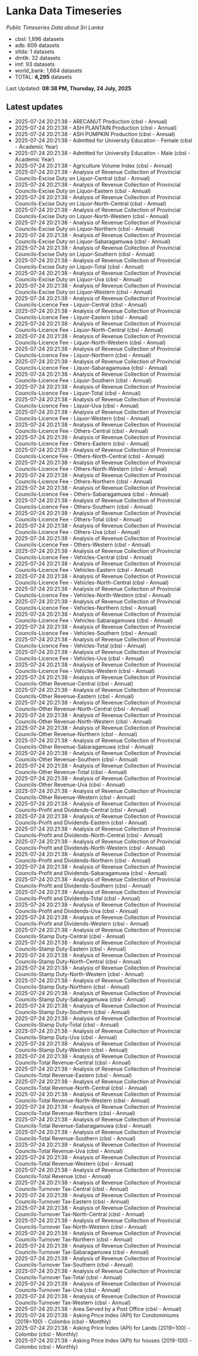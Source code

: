 # Lanka Data Timeseries
*Public Timeseries Data about Sri Lanka*

* cbsl: 1,896 datasets
* adb: 609 datasets
* sltda: 1 datasets
* dmtlk: 32 datasets
* imf: 93 datasets
* world_bank: 1,664 datasets
* TOTAL: **4,295** datasets

Last Updated: **08:38 PM, Thursday, 24 July, 2025**

## Latest updates

* 2025-07-24 20:21:38 - ARECANUT Production (cbsl - Annual)
* 2025-07-24 20:21:38 - ASH PLANTAIN Production (cbsl - Annual)
* 2025-07-24 20:21:38 - ASH PUMPKIN Production (cbsl - Annual)
* 2025-07-24 20:21:38 - Admitted for University Education - Female (cbsl - Academic Year)
* 2025-07-24 20:21:38 - Admitted for University Education - Male (cbsl - Academic Year)
* 2025-07-24 20:21:38 - Agriculture Volume Index (cbsl - Annual)
* 2025-07-24 20:21:38 - Analysis of Revenue Collection of Provincial Councils-Excise Duty on Liquor-Central (cbsl - Annual)
* 2025-07-24 20:21:38 - Analysis of Revenue Collection of Provincial Councils-Excise Duty on Liquor-Eastern (cbsl - Annual)
* 2025-07-24 20:21:38 - Analysis of Revenue Collection of Provincial Councils-Excise Duty on Liquor-North-Central (cbsl - Annual)
* 2025-07-24 20:21:38 - Analysis of Revenue Collection of Provincial Councils-Excise Duty on Liquor-North-Western (cbsl - Annual)
* 2025-07-24 20:21:38 - Analysis of Revenue Collection of Provincial Councils-Excise Duty on Liquor-Northern (cbsl - Annual)
* 2025-07-24 20:21:38 - Analysis of Revenue Collection of Provincial Councils-Excise Duty on Liquor-Sabaragamuwa (cbsl - Annual)
* 2025-07-24 20:21:38 - Analysis of Revenue Collection of Provincial Councils-Excise Duty on Liquor-Southern (cbsl - Annual)
* 2025-07-24 20:21:38 - Analysis of Revenue Collection of Provincial Councils-Excise Duty on Liquor-Total (cbsl - Annual)
* 2025-07-24 20:21:38 - Analysis of Revenue Collection of Provincial Councils-Excise Duty on Liquor-Uva (cbsl - Annual)
* 2025-07-24 20:21:38 - Analysis of Revenue Collection of Provincial Councils-Excise Duty on Liquor-Western (cbsl - Annual)
* 2025-07-24 20:21:38 - Analysis of Revenue Collection of Provincial Councils-Licence Fee - Liquor-Central (cbsl - Annual)
* 2025-07-24 20:21:38 - Analysis of Revenue Collection of Provincial Councils-Licence Fee - Liquor-Eastern (cbsl - Annual)
* 2025-07-24 20:21:38 - Analysis of Revenue Collection of Provincial Councils-Licence Fee - Liquor-North-Central (cbsl - Annual)
* 2025-07-24 20:21:38 - Analysis of Revenue Collection of Provincial Councils-Licence Fee - Liquor-North-Western (cbsl - Annual)
* 2025-07-24 20:21:38 - Analysis of Revenue Collection of Provincial Councils-Licence Fee - Liquor-Northern (cbsl - Annual)
* 2025-07-24 20:21:38 - Analysis of Revenue Collection of Provincial Councils-Licence Fee - Liquor-Sabaragamuwa (cbsl - Annual)
* 2025-07-24 20:21:38 - Analysis of Revenue Collection of Provincial Councils-Licence Fee - Liquor-Southern (cbsl - Annual)
* 2025-07-24 20:21:38 - Analysis of Revenue Collection of Provincial Councils-Licence Fee - Liquor-Total (cbsl - Annual)
* 2025-07-24 20:21:38 - Analysis of Revenue Collection of Provincial Councils-Licence Fee - Liquor-Uva (cbsl - Annual)
* 2025-07-24 20:21:38 - Analysis of Revenue Collection of Provincial Councils-Licence Fee - Liquor-Western (cbsl - Annual)
* 2025-07-24 20:21:38 - Analysis of Revenue Collection of Provincial Councils-Licence Fee - Others-Central (cbsl - Annual)
* 2025-07-24 20:21:38 - Analysis of Revenue Collection of Provincial Councils-Licence Fee - Others-Eastern (cbsl - Annual)
* 2025-07-24 20:21:38 - Analysis of Revenue Collection of Provincial Councils-Licence Fee - Others-North-Central (cbsl - Annual)
* 2025-07-24 20:21:38 - Analysis of Revenue Collection of Provincial Councils-Licence Fee - Others-North-Western (cbsl - Annual)
* 2025-07-24 20:21:38 - Analysis of Revenue Collection of Provincial Councils-Licence Fee - Others-Northern (cbsl - Annual)
* 2025-07-24 20:21:38 - Analysis of Revenue Collection of Provincial Councils-Licence Fee - Others-Sabaragamuwa (cbsl - Annual)
* 2025-07-24 20:21:38 - Analysis of Revenue Collection of Provincial Councils-Licence Fee - Others-Southern (cbsl - Annual)
* 2025-07-24 20:21:38 - Analysis of Revenue Collection of Provincial Councils-Licence Fee - Others-Total (cbsl - Annual)
* 2025-07-24 20:21:38 - Analysis of Revenue Collection of Provincial Councils-Licence Fee - Others-Uva (cbsl - Annual)
* 2025-07-24 20:21:38 - Analysis of Revenue Collection of Provincial Councils-Licence Fee - Others-Western (cbsl - Annual)
* 2025-07-24 20:21:38 - Analysis of Revenue Collection of Provincial Councils-Licence Fee - Vehicles-Central (cbsl - Annual)
* 2025-07-24 20:21:38 - Analysis of Revenue Collection of Provincial Councils-Licence Fee - Vehicles-Eastern (cbsl - Annual)
* 2025-07-24 20:21:38 - Analysis of Revenue Collection of Provincial Councils-Licence Fee - Vehicles-North-Central (cbsl - Annual)
* 2025-07-24 20:21:38 - Analysis of Revenue Collection of Provincial Councils-Licence Fee - Vehicles-North-Western (cbsl - Annual)
* 2025-07-24 20:21:38 - Analysis of Revenue Collection of Provincial Councils-Licence Fee - Vehicles-Northern (cbsl - Annual)
* 2025-07-24 20:21:38 - Analysis of Revenue Collection of Provincial Councils-Licence Fee - Vehicles-Sabaragamuwa (cbsl - Annual)
* 2025-07-24 20:21:38 - Analysis of Revenue Collection of Provincial Councils-Licence Fee - Vehicles-Southern (cbsl - Annual)
* 2025-07-24 20:21:38 - Analysis of Revenue Collection of Provincial Councils-Licence Fee - Vehicles-Total (cbsl - Annual)
* 2025-07-24 20:21:38 - Analysis of Revenue Collection of Provincial Councils-Licence Fee - Vehicles-Uva (cbsl - Annual)
* 2025-07-24 20:21:38 - Analysis of Revenue Collection of Provincial Councils-Licence Fee - Vehicles-Western (cbsl - Annual)
* 2025-07-24 20:21:38 - Analysis of Revenue Collection of Provincial Councils-Other Revenue-Central (cbsl - Annual)
* 2025-07-24 20:21:38 - Analysis of Revenue Collection of Provincial Councils-Other Revenue-Eastern (cbsl - Annual)
* 2025-07-24 20:21:38 - Analysis of Revenue Collection of Provincial Councils-Other Revenue-North-Central (cbsl - Annual)
* 2025-07-24 20:21:38 - Analysis of Revenue Collection of Provincial Councils-Other Revenue-North-Western (cbsl - Annual)
* 2025-07-24 20:21:38 - Analysis of Revenue Collection of Provincial Councils-Other Revenue-Northern (cbsl - Annual)
* 2025-07-24 20:21:38 - Analysis of Revenue Collection of Provincial Councils-Other Revenue-Sabaragamuwa (cbsl - Annual)
* 2025-07-24 20:21:38 - Analysis of Revenue Collection of Provincial Councils-Other Revenue-Southern (cbsl - Annual)
* 2025-07-24 20:21:38 - Analysis of Revenue Collection of Provincial Councils-Other Revenue-Total (cbsl - Annual)
* 2025-07-24 20:21:38 - Analysis of Revenue Collection of Provincial Councils-Other Revenue-Uva (cbsl - Annual)
* 2025-07-24 20:21:38 - Analysis of Revenue Collection of Provincial Councils-Other Revenue-Western (cbsl - Annual)
* 2025-07-24 20:21:38 - Analysis of Revenue Collection of Provincial Councils-Profit and Dividends-Central (cbsl - Annual)
* 2025-07-24 20:21:38 - Analysis of Revenue Collection of Provincial Councils-Profit and Dividends-Eastern (cbsl - Annual)
* 2025-07-24 20:21:38 - Analysis of Revenue Collection of Provincial Councils-Profit and Dividends-North-Central (cbsl - Annual)
* 2025-07-24 20:21:38 - Analysis of Revenue Collection of Provincial Councils-Profit and Dividends-North-Western (cbsl - Annual)
* 2025-07-24 20:21:38 - Analysis of Revenue Collection of Provincial Councils-Profit and Dividends-Northern (cbsl - Annual)
* 2025-07-24 20:21:38 - Analysis of Revenue Collection of Provincial Councils-Profit and Dividends-Sabaragamuwa (cbsl - Annual)
* 2025-07-24 20:21:38 - Analysis of Revenue Collection of Provincial Councils-Profit and Dividends-Southern (cbsl - Annual)
* 2025-07-24 20:21:38 - Analysis of Revenue Collection of Provincial Councils-Profit and Dividends-Total (cbsl - Annual)
* 2025-07-24 20:21:38 - Analysis of Revenue Collection of Provincial Councils-Profit and Dividends-Uva (cbsl - Annual)
* 2025-07-24 20:21:38 - Analysis of Revenue Collection of Provincial Councils-Profit and Dividends-Western (cbsl - Annual)
* 2025-07-24 20:21:38 - Analysis of Revenue Collection of Provincial Councils-Stamp Duty-Central (cbsl - Annual)
* 2025-07-24 20:21:38 - Analysis of Revenue Collection of Provincial Councils-Stamp Duty-Eastern (cbsl - Annual)
* 2025-07-24 20:21:38 - Analysis of Revenue Collection of Provincial Councils-Stamp Duty-North-Central (cbsl - Annual)
* 2025-07-24 20:21:38 - Analysis of Revenue Collection of Provincial Councils-Stamp Duty-North-Western (cbsl - Annual)
* 2025-07-24 20:21:38 - Analysis of Revenue Collection of Provincial Councils-Stamp Duty-Northern (cbsl - Annual)
* 2025-07-24 20:21:38 - Analysis of Revenue Collection of Provincial Councils-Stamp Duty-Sabaragamuwa (cbsl - Annual)
* 2025-07-24 20:21:38 - Analysis of Revenue Collection of Provincial Councils-Stamp Duty-Southern (cbsl - Annual)
* 2025-07-24 20:21:38 - Analysis of Revenue Collection of Provincial Councils-Stamp Duty-Total (cbsl - Annual)
* 2025-07-24 20:21:38 - Analysis of Revenue Collection of Provincial Councils-Stamp Duty-Uva (cbsl - Annual)
* 2025-07-24 20:21:38 - Analysis of Revenue Collection of Provincial Councils-Stamp Duty-Western (cbsl - Annual)
* 2025-07-24 20:21:38 - Analysis of Revenue Collection of Provincial Councils-Total Revenue-Central (cbsl - Annual)
* 2025-07-24 20:21:38 - Analysis of Revenue Collection of Provincial Councils-Total Revenue-Eastern (cbsl - Annual)
* 2025-07-24 20:21:38 - Analysis of Revenue Collection of Provincial Councils-Total Revenue-North-Central (cbsl - Annual)
* 2025-07-24 20:21:38 - Analysis of Revenue Collection of Provincial Councils-Total Revenue-North-Western (cbsl - Annual)
* 2025-07-24 20:21:38 - Analysis of Revenue Collection of Provincial Councils-Total Revenue-Northern (cbsl - Annual)
* 2025-07-24 20:21:38 - Analysis of Revenue Collection of Provincial Councils-Total Revenue-Sabaragamuwa (cbsl - Annual)
* 2025-07-24 20:21:38 - Analysis of Revenue Collection of Provincial Councils-Total Revenue-Southern (cbsl - Annual)
* 2025-07-24 20:21:38 - Analysis of Revenue Collection of Provincial Councils-Total Revenue-Uva (cbsl - Annual)
* 2025-07-24 20:21:38 - Analysis of Revenue Collection of Provincial Councils-Total Revenue-Western (cbsl - Annual)
* 2025-07-24 20:21:38 - Analysis of Revenue Collection of Provincial Councils-Total Revenue (cbsl - Annual)
* 2025-07-24 20:21:38 - Analysis of Revenue Collection of Provincial Councils-Turnover Tax-Central (cbsl - Annual)
* 2025-07-24 20:21:38 - Analysis of Revenue Collection of Provincial Councils-Turnover Tax-Eastern (cbsl - Annual)
* 2025-07-24 20:21:38 - Analysis of Revenue Collection of Provincial Councils-Turnover Tax-North-Central (cbsl - Annual)
* 2025-07-24 20:21:38 - Analysis of Revenue Collection of Provincial Councils-Turnover Tax-North-Western (cbsl - Annual)
* 2025-07-24 20:21:38 - Analysis of Revenue Collection of Provincial Councils-Turnover Tax-Northern (cbsl - Annual)
* 2025-07-24 20:21:38 - Analysis of Revenue Collection of Provincial Councils-Turnover Tax-Sabaragamuwa (cbsl - Annual)
* 2025-07-24 20:21:38 - Analysis of Revenue Collection of Provincial Councils-Turnover Tax-Southern (cbsl - Annual)
* 2025-07-24 20:21:38 - Analysis of Revenue Collection of Provincial Councils-Turnover Tax-Total (cbsl - Annual)
* 2025-07-24 20:21:38 - Analysis of Revenue Collection of Provincial Councils-Turnover Tax-Uva (cbsl - Annual)
* 2025-07-24 20:21:38 - Analysis of Revenue Collection of Provincial Councils-Turnover Tax-Western (cbsl - Annual)
* 2025-07-24 20:21:38 - Area Served by a Post Office (cbsl - Annual)
* 2025-07-24 20:21:38 - Asking Price Index (API) for Condominiums (2019=100) - Colombo (cbsl - Monthly)
* 2025-07-24 20:21:38 - Asking Price Index (API) for Lands (2019=100) - Colombo (cbsl - Monthly)
* 2025-07-24 20:21:38 - Asking Price Index (API) for houses (2019-100) - Colombo (cbsl - Monthly)